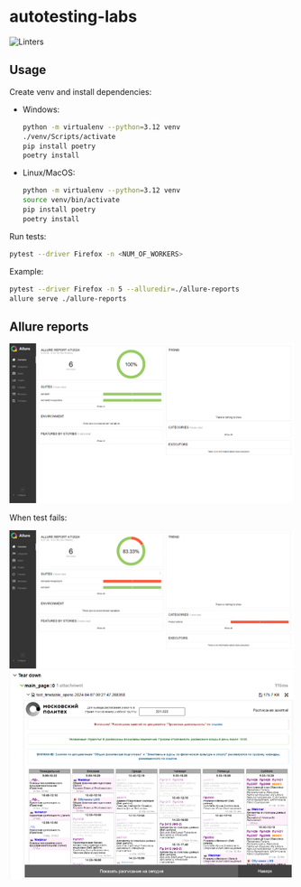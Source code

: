 # autotesting-labs

![Linters](https://github.com/yakser/autotesting-labs/actions/workflows/linters.yml/badge.svg)

## Usage

Create venv and install dependencies:

- Windows:
    ```bash
    python -m virtualenv --python=3.12 venv
    ./venv/Scripts/activate
    pip install poetry
    poetry install
    ```
  
- Linux/MacOS:
    ```bash
    python -m virtualenv --python=3.12 venv
    source venv/bin/activate
    pip install poetry
    poetry install
    ```

Run tests:

```bash
pytest --driver Firefox -n <NUM_OF_WORKERS>
```

Example: 

```bash
pytest --driver Firefox -n 5 --alluredir=./allure-reports
allure serve ./allure-reports
```

## Allure reports

![img.png](img/img.png)

When test fails:

![img.png](img/img_2.png)
![img_1.png](img/img_1.png)
